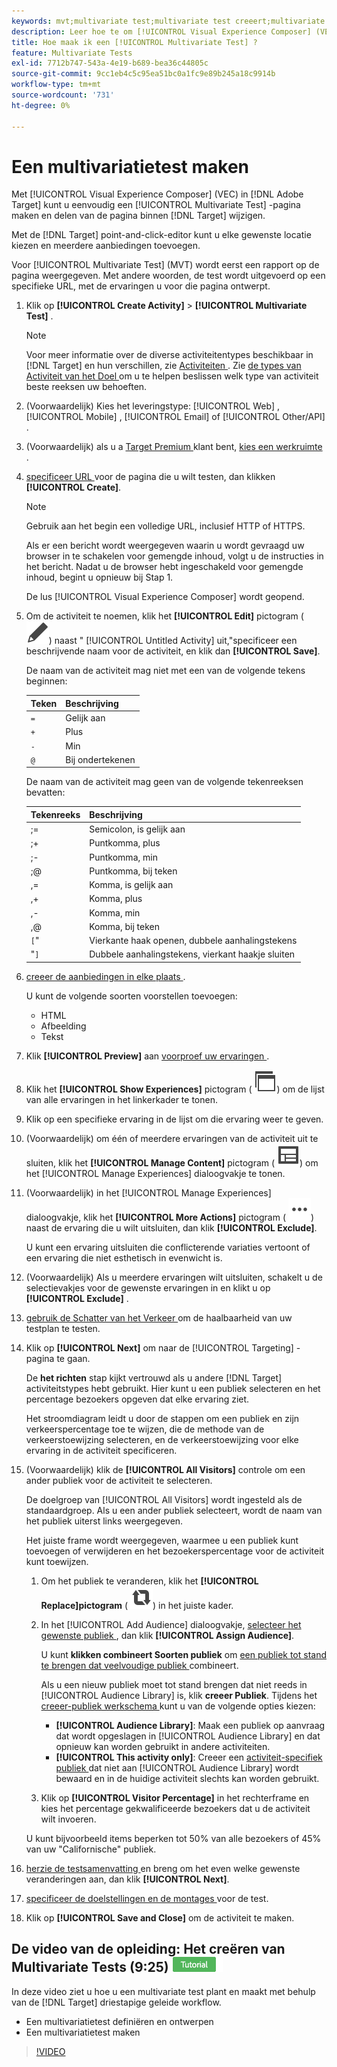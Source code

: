 ```yaml
---
keywords: mvt;multivariate test;multivariate test creeert;multivariate test creeert;mvt creeert;mvt creeert;mvt hoe;multivariate test hoe
description: Leer hoe te om [!UICONTROL Visual Experience Composer] (VEC) in  [!DNL Adobe Target]  te gebruiken om a [!UICONTROL Multivariate Test] (MVT) tot stand te brengen.
title: Hoe maak ik een [!UICONTROL Multivariate Test] ?
feature: Multivariate Tests
exl-id: 7712b747-543a-4e19-b689-bea36c44805c
source-git-commit: 9cc1eb4c5c95ea51bc0a1fc9e89b245a18c9914b
workflow-type: tm+mt
source-wordcount: '731'
ht-degree: 0%

---
```


# Een multivariatietest maken

Met [!UICONTROL Visual Experience Composer] (VEC) in [!DNL Adobe Target] kunt u eenvoudig een [!UICONTROL Multivariate Test] -pagina maken en delen van de pagina binnen [!DNL Target] wijzigen.

Met de [!DNL Target] point-and-click-editor kunt u elke gewenste locatie kiezen en meerdere aanbiedingen toevoegen.

Voor [!UICONTROL Multivariate Test] (MVT) wordt eerst een rapport op de pagina weergegeven. Met andere woorden, de test wordt uitgevoerd op een specifieke URL, met de ervaringen u voor die pagina ontwerpt.

1. Klik op **[!UICONTROL Create Activity]** > **[!UICONTROL Multivariate Test]** .

   >[!NOTE]
   >
   >Voor meer informatie over de diverse activiteitentypes beschikbaar in [!DNL Target] en hun verschillen, zie [ Activiteiten ](/help/main/c-activities/activities.md#concept_D317A95A1AB54674BA7AB65C7985BA03). Zie [ de types van Activiteit van het Doel ](/help/main/c-activities/target-activities-guide.md) om u te helpen beslissen welk type van activiteit beste reeksen uw behoeften.

1. (Voorwaardelijk) Kies het leveringstype: [!UICONTROL Web] , [!UICONTROL Mobile] , [!UICONTROL Email] of [!UICONTROL Other/API] .

1. (Voorwaardelijk) als u a [ Target Premium ](/help/main/c-intro/intro.md#premium) klant bent, [ kies een werkruimte ](/help/main/administrating-target/c-user-management/property-channel/property-channel.md).

1. [ specificeer URL ](/help/main/c-activities/c-multivariate-testing/t-create-multivariate-test/url.md#concept_C12E4A85FF3B4E518E3110F6CF1AF9C0) voor de pagina die u wilt testen, dan klikken **[!UICONTROL Create]**.

   >[!NOTE]
   >
   >Gebruik aan het begin een volledige URL, inclusief HTTP of HTTPS.

   Als er een bericht wordt weergegeven waarin u wordt gevraagd uw browser in te schakelen voor gemengde inhoud, volgt u de instructies in het bericht. Nadat u de browser hebt ingeschakeld voor gemengde inhoud, begint u opnieuw bij Stap 1.

   De lus [!UICONTROL Visual Experience Composer] wordt geopend.

1. Om de activiteit te noemen, klik het **[!UICONTROL Edit]** pictogram ( ![ geef pictogram ](/help/main/assets/icons/Edit.svg)) naast &quot; [!UICONTROL Untitled Activity] uit,&quot;specificeer een beschrijvende naam voor de activiteit, en klik dan **[!UICONTROL Save]**.

   De naam van de activiteit mag niet met een van de volgende tekens beginnen:

   | Teken | Beschrijving |
   |--- |--- |
   | `=` | Gelijk aan |
   | `+` | Plus |
   | `-` | Min |
   | `@` | Bij ondertekenen |

   De naam van de activiteit mag geen van de volgende tekenreeksen bevatten:

   | Tekenreeks | Beschrijving |
   |--- |--- |
   | ;= | Semicolon, is gelijk aan |
   | ;+ | Puntkomma, plus |
   | ;- | Puntkomma, min |
   | ;@ | Puntkomma, bij teken |
   | ,= | Komma, is gelijk aan |
   | ,+ | Komma, plus |
   | ,- | Komma, min |
   | ,@ | Komma, bij teken |
   | `[`&quot; | Vierkante haak openen, dubbele aanhalingstekens |
   | &quot;`]` | Dubbele aanhalingstekens, vierkant haakje sluiten |

1. [ creeer de aanbiedingen in elke plaats ](/help/main/c-activities/c-multivariate-testing/t-create-multivariate-test/add-offers.md#concept_DCE6B45C30F7419B8EC17AFDEE8D8AA6).

   U kunt de volgende soorten voorstellen toevoegen:

   * HTML
   * Afbeelding
   * Tekst

1. Klik **[!UICONTROL Preview]** aan [ voorproef uw ervaringen ](/help/main/c-activities/c-multivariate-testing/t-create-multivariate-test/preview-experiences.md).

1. Klik het **[!UICONTROL Show Experiences]** pictogram ( ![ toon het pictogram van Ervaring ](/help/main/assets/icons/WebPages.svg)) om de lijst van alle ervaringen in het linkerkader te tonen.

1. Klik op een specifieke ervaring in de lijst om die ervaring weer te geven.

1. (Voorwaardelijk) om één of meerdere ervaringen van de activiteit uit te sluiten, klik het **[!UICONTROL Manage Content]** pictogram ( ![ beheer het pictogram van Ervaring ](/help/main/assets/icons/Experience.svg)) om het [!UICONTROL Manage Experiences] dialoogvakje te tonen.

1. (Voorwaardelijk) in het [!UICONTROL Manage Experiences] dialoogvakje, klik het **[!UICONTROL More Actions]** pictogram ( ![ Meer pictogram van Acties ](/help/main/assets/icons/MoreSmallList.svg)) naast de ervaring die u wilt uitsluiten, dan klik **[!UICONTROL Exclude]**.

   U kunt een ervaring uitsluiten die conflicterende variaties vertoont of een ervaring die niet esthetisch in evenwicht is.

1. (Voorwaardelijk) Als u meerdere ervaringen wilt uitsluiten, schakelt u de selectievakjes voor de gewenste ervaringen in en klikt u op **[!UICONTROL Exclude]** .

1. [ gebruik de Schatter van het Verkeer ](/help/main/c-activities/c-multivariate-testing/t-create-multivariate-test/traffic-estimator.md#task_71AA6922AFD447EA8C5E610A78ABA714) om de haalbaarheid van uw testplan te testen.

1. Klik op **[!UICONTROL Next]** om naar de [!UICONTROL Targeting] -pagina te gaan.

   De **het richten** stap kijkt vertrouwd als u andere [!DNL Target] activiteitstypes hebt gebruikt. Hier kunt u een publiek selecteren en het percentage bezoekers opgeven dat elke ervaring ziet.

   Het stroomdiagram leidt u door de stappen om een publiek en zijn verkeerspercentage toe te wijzen, die de methode van de verkeerstoewijzing selecteren, en de verkeerstoewijzing voor elke ervaring in de activiteit specificeren.

1. (Voorwaardelijk) klik de **[!UICONTROL All Visitors]** controle om een ander publiek voor de activiteit te selecteren.

   De doelgroep van [!UICONTROL All Visitors] wordt ingesteld als de standaardgroep. Als u een ander publiek selecteert, wordt de naam van het publiek uiterst links weergegeven.

   Het juiste frame wordt weergegeven, waarmee u een publiek kunt toevoegen of verwijderen en het bezoekerspercentage voor de activiteit kunt toewijzen.

   1. Om het publiek te veranderen, klik het **[!UICONTROL Replace]pictogram** ( ![ vervangt pictogram ](/help/main/assets/icons/Retweet.svg)) in het juiste kader.
   1. In het [!UICONTROL Add Audience] dialoogvakje, [ selecteer het gewenste publiek ](/help/main/c-activities/t-test-ab/t-test-create-ab/ab-audience.md), dan klik **[!UICONTROL Assign Audience]**.

      U kunt **klikken combineert Soorten publiek** om [ een publiek tot stand te brengen dat veelvoudige publiek ](/help/main/c-target/combining-multiple-audiences.md) combineert.

      Als u een nieuw publiek moet tot stand brengen dat niet reeds in [!UICONTROL Audience Library] is, klik **creeer Publiek**. Tijdens het [ creeer-publiek werkschema ](/help/main/c-target/c-audiences/audiences.md) kunt u van de volgende opties kiezen:

      * **[!UICONTROL Audience Library]**: Maak een publiek op aanvraag dat wordt opgeslagen in [!UICONTROL Audience Library] en dat opnieuw kan worden gebruikt in andere activiteiten.
      * **[!UICONTROL This activity only]**: Creeer een [ activiteit-specifiek publiek ](/help/main/c-target/creating-activity-only-audience.md) dat niet aan [!UICONTROL Audience Library] wordt bewaard en in de huidige activiteit slechts kan worden gebruikt.

   1. Klik op **[!UICONTROL Visitor Percentage]** in het rechterframe en kies het percentage gekwalificeerde bezoekers dat u de activiteit wilt invoeren.

   U kunt bijvoorbeeld items beperken tot 50% van alle bezoekers of 45% van uw &quot;Californische&quot; publiek.

1. [ herzie de testsamenvatting ](/help/main/c-activities/c-multivariate-testing/t-create-multivariate-test/test-summary.md#reference_971AB225963A4DC18EEB5B0E20F0A4A7) en breng om het even welke gewenste veranderingen aan, dan klik **[!UICONTROL Next]**.

1. [ specificeer de doelstellingen en de montages ](/help/main/c-activities/c-multivariate-testing/t-create-multivariate-test/goals-and-settings.md#reference_B25389FD6F3A4989801E740364B089CC) voor de test.

1. Klik op **[!UICONTROL Save and Close]** om de activiteit te maken.

## De video van de opleiding: Het creëren van Multivariate Tests (9:25) ![ badge van het Leerprogramma ](/help/main/assets/tutorial.png)

In deze video ziet u hoe u een multivariate test plant en maakt met behulp van de [!DNL Target] driestapige geleide workflow.

* Een multivariatietest definiëren en ontwerpen
* Een multivariatietest maken

>[!VIDEO](https://video.tv.adobe.com/v/17395)

